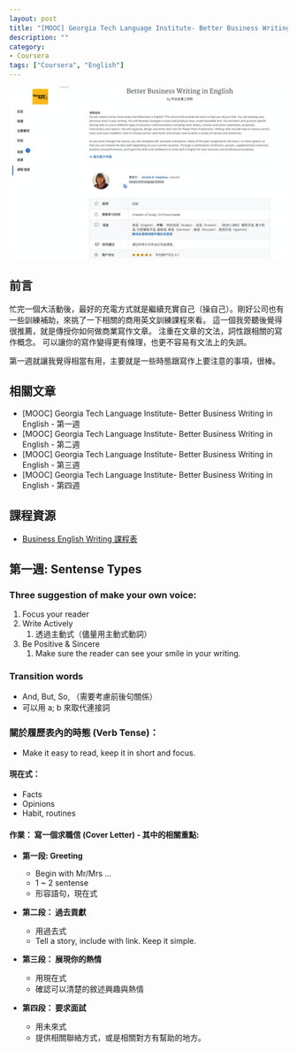 ```yaml
---
layout: post
title: "[MOOC] Georgia Tech Language Institute- Better Business Writing in English - 第一週"
description: ""
category: 
- Coursera
tags: ["Coursera", "English"]
---
```


![image-20220128163717165](../images/2021/image-20220128163717165.png)

## 前言

忙完一個大活動後，最好的充電方式就是繼續充實自己（操自己）。剛好公司也有一些訓練補助，來挑了一下相關的商用英文訓練課程來看。 這一個我旁聽後覺得很推薦，就是傳授你如何做商業寫作文章。 注重在文章的文法，詞性跟相關的寫作概念。 可以讓你的寫作變得更有條理，也更不容易有文法上的失誤。

第一週就讓我覺得相當有用，主要就是一些時態跟寫作上要注意的事項，很棒。

## 相關文章

- [MOOC] Georgia Tech Language Institute- Better Business Writing in English - 第一週
- [MOOC] Georgia Tech Language Institute- Better Business Writing in English - 第二週
- [MOOC] Georgia Tech Language Institute- Better Business Writing in English - 第三週
- [MOOC] Georgia Tech Language Institute- Better Business Writing in English - 第四週

## 課程資源

- [Business English Writing 課程表](https://www.coursera.org/learn/business-writing-english/home/info)


## 第一週: Sentense Types

### Three suggestion of make your own voice:

1. Focus your reader
2. Write Actively 
   1. 透過主動式（儘量用主動式動詞）
3. Be Positive & Sincere 
   1. Make sure the reader can see your smile in your writing.

### Transition words

- And, But, So,  （需要考慮前後句關係）
- 可以用 a; b 來取代連接詞

### 關於履歷表內的時態 (Verb Tense)：

- Make it easy to read, keep it in short and focus.

#### 現在式：

- Facts
- Opinions
- Habit, routines

#### 作業： 寫一個求職信 (Cover Letter) - 其中的相關重點:

- **第一段: Greeting**

  - Begin with Mr/Mrs ...
  - 1 ~ 2 sentense
  - 形容語句，現在式
- **第二段： 過去貢獻**

  - 用過去式
  - Tell a story, include with link. Keep it simple.
- **第三段： 展現你的熱情**

  - 用現在式
  - 確認可以清楚的敘述興趣與熱情
- **第四段： 要求面試**

  - 用未來式
  - 提供相關聯絡方式，或是相關對方有幫助的地方。

